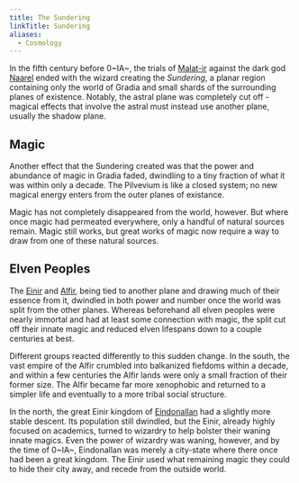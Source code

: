 ```yaml
---
title: The Sundering
linkTitle: Sundering
aliases:
  - Cosmology
---
```


In the fifth century before 0~IA~, the trials of [Malat-ir](/pages/Malat-ir)
against the dark god [Naarel](/pages/Naarel) ended with the wizard creating the
_Sundering_, a planar region containing only the world of Gradia and small
shards of the surrounding planes of existence. Notably, the astral plane was
completely cut off - magical effects that involve the astral must instead use
another plane, usually the shadow plane.

## Magic

Another effect that the Sundering created was that the power and abundance of
magic in Gradia faded, dwindling to a tiny fraction of what it was within only a
decade. The Pilvevium is like a closed system; no new magical energy enters from
the outer planes of existance.

Magic has not completely disappeared from the world, however. But where once
magic had permeated everywhere, only a handful of natural sources remain. Magic
still works, but great works of magic now require a way to draw from one of
these natural sources.

## Elven Peoples

The [Einir](/pages/Einir) and [Alfir](/pages/Alfir), being tied to another plane
and drawing much of their essence from it, dwindled in both power and number
once the world was split from the other planes. Whereas beforehand all elven
peoples were nearly immortal and had at least some connection with magic, the
split cut off their innate magic and reduced elven lifespans down to a couple
centuries at best.

Different groups reacted differently to this sudden change. In the south, the
vast empire of the Alfir crumbled into balkanized fiefdoms within a decade, and
within a few centuries the Alfir lands were only a small fraction of their
former size. The Alfir became far more xenophobic and returned to a simpler life
and eventually to a more tribal social structure.

In the north, the great Einir kingdom of [Eindonallan](/pages/Eindonallan) had a
slightly more stable descent. Its population still dwindled, but the Einir,
already highly focused on academics, turned to wizardry to help bolster their
waning innate magics. Even the power of wizardry was waning, however, and by the
time of 0~IA~, Eindonallan was merely a city-state where there once had been a
great kingdom. The Einir used what remaining magic they could to hide their city
away, and recede from the outside world.